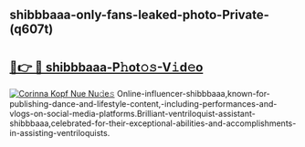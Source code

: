 ## shibbbaaa-only-fans​-leaked-photo​-Private-(q607t)


# <h2><a href="https://mediaupload.pro?title=shibbbaaa&ref=git">🔗👉 🔴 shibbbaaa-P𝚑ot𝚘𝚜-V𝚒d𝚎o</a></h2>

[![Corinna Kopf Nue Nu𝚍e𝚜](https://i.imgur.com/0qMVB7G.gif)](https://mediaupload.pro?title=shibbbaaa&ref=git)
Online-influencer-shibbbaaa,known-for-publishing-dance-and-lifestyle-content,-including-performances-and-vlogs-on-social-media-platforms.Brilliant-ventriloquist-assistant-shibbbaaa,celebrated-for-their-exceptional-abilities-and-accomplishments-in-assisting-ventriloquists.  